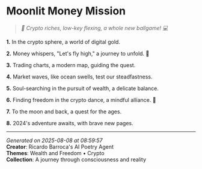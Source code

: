 # Moonlit Money Mission

> *🤑 Crypto riches, low-key flexing, a whole new ballgame! 💻*

**1.** In the crypto sphere, a world of digital gold.


**2.** Money whispers, "Let's fly high," a journey to unfold. 🚀


**3.** Trading charts, a modern map, guiding the quest.


**4.** Market waves, like ocean swells, test our steadfastness.


**5.** Soul-searching in the pursuit of wealth, a delicate balance.


**6.** Finding freedom in the crypto dance, a mindful alliance. 🌙


**7.** To the moon and back, a quest for the ages.


**8.** 2024's adventure awaits, with brave new pages.



---

*Generated on 2025-08-08 at 08:59:57*  
**Creator**: Ricardo Barroca's AI Poetry Agent  
**Themes**: Wealth and Freedom • Crypto  
**Collection**: A journey through consciousness and reality